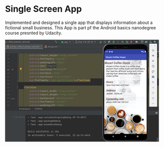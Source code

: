 # Single Screen App
Implemented and designed a single app that displays information about a fictional small business.
This App is part pf the Android basics nanodegree course presnted by Udacity.


![screenshot](https://github.com/abeerqqq/SingleScreenApp/blob/main/Picture4.png)




